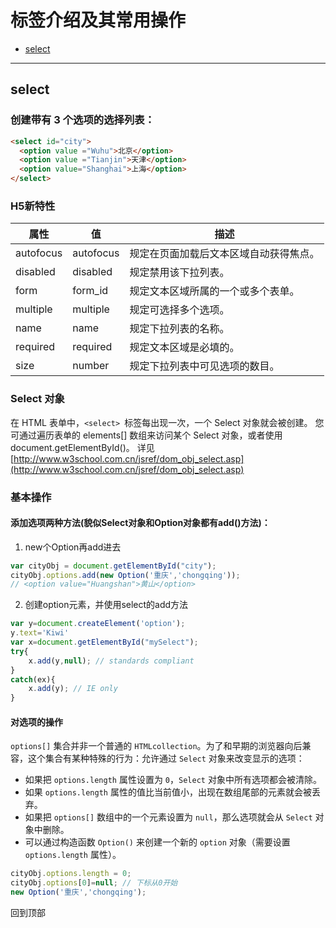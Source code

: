 # 标签介绍及其常用操作
* [select](#select)


---

## select
<span id="select"></span>
### 创建带有 3 个选项的选择列表：

```html
<select id="city">
  <option value ="Wuhu">北京</option>
  <option value ="Tianjin">天津</option>
  <option value="Shanghai">上海</option>
</select>
```
### H5新特性
|属性|值|描述|
|---|---|---|
|autofocus|autofocus|规定在页面加载后文本区域自动获得焦点。|
|disabled|disabled|规定禁用该下拉列表。|
|form|form_id|规定文本区域所属的一个或多个表单。|
|multiple|multiple|规定可选择多个选项。|
|name|name|规定下拉列表的名称。|
|required|required|规定文本区域是必填的。|
|size|number|规定下拉列表中可见选项的数目。|

### Select 对象
在 HTML 表单中，`<select> `标签每出现一次，一个 Select 对象就会被创建。
您可通过遍历表单的 elements[] 数组来访问某个 Select 对象，或者使用 document.getElementById()。
详见[http://www.w3school.com.cn/jsref/dom_obj_select.asp](http://www.w3school.com.cn/jsref/dom_obj_select.asp)

### 基本操作

#### 添加选项两种方法(貌似Select对象和Option对象都有add()方法)：
1. new个Option再add进去
```javascript
var cityObj = document.getElementById("city");
cityObj.options.add(new Option('重庆','chongqing'));
// <option value="Huangshan">黄山</option>
```
2. 创建option元素，并使用select的add方法
```javascript
var y=document.createElement('option');
y.text='Kiwi'
var x=document.getElementById("mySelect");
try{
    x.add(y,null); // standards compliant
}
catch(ex){
    x.add(y); // IE only
}
```
#### 对选项的操作
`options[]` 集合并非一个普通的 `HTMLcollection`。为了和早期的浏览器向后兼容，这个集合有某种特殊的行为：允许通过 `Select` 对象来改变显示的选项：
* 如果把 `options.length` 属性设置为 `0`，`Select` 对象中所有选项都会被清除。
* 如果 `options.length` 属性的值比当前值小，出现在数组尾部的元素就会被丢弃。
* 如果把 `options[]` 数组中的一个元素设置为 `null`，那么选项就会从 `Select` 对象中删除。
* 可以通过构造函数 `Option()` 来创建一个新的 `option` 对象（需要设置 `options.length` 属性）。
```javascript
cityObj.options.length = 0;
cityObj.options[0]=null; // 下标从0开始
new Option('重庆','chongqing');
```



<link rel="stylesheet" href="assets/toTop.css">

<div class="settled">
    <div id="toTop">
        回到顶部
    </div>
</div>

<script type="text/javascript"> 
    // 不知道为啥<srcipt src>根本没效果
    var topScript = document.createElement("script");
    topScript.src = "./assets/toTop.js";
    document.head.appendChild( topScript );
</script>
